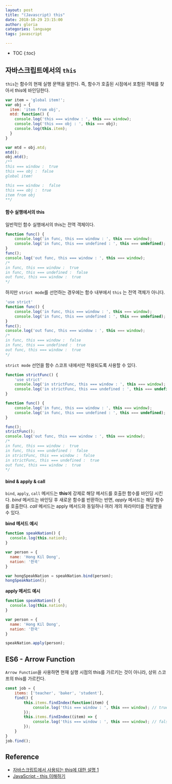 ```yaml
---
layout: post
title: "(Javascript) this"
date: 2018-10-29 23:15:00
author: gloria
categories: language
tags: javascript

---
```


* TOC
{:toc}

## 자바스크립트에서의 `this`
`this`는 함수의 현재 실행 문맥을 말한다. 즉, 함수가 호출된 시점에서 포함된 객체를 찾아서 this에 바인딩한다.
```javascript
var item = 'global item!';
var obj = {
  item: 'item from obj',
  mtd: function() {
  	console.log('this === window : ', this === window);
  	console.log('this === obj : ', this === obj);
    console.log(this.item);
  }
}

var mtd = obj.mtd;
mtd();	
obj.mtd();
/**
this === window :  true
this === obj :  false
global item!

this === window :  false
this === obj :  true
item from obj
**/
```

#### 함수 실행에서의 this
일반적인 함수 실행에서의 this는 전역 객체이다.
```javascript
function func() {
    console.log('in func, this === window : ', this === window);
    console.log('in func, this === undefined : ', this === undefined);
}
func();
console.log('out func, this === window : ', this === window);
/*
in func, this === window :  true
in func, this === undefined :  false
out func, this === window :  true
*/
```

하지만 `strict mode`를 선언하는 경우에는 함수 내부에서 `this` 는 전역 객체가 아니다.
```javascript
'use strict'
function func() {
    console.log('in func, this === window : ', this === window);
    console.log('in func, this === undefined : ', this === undefined);
}
func();
console.log('out func, this === window : ', this === window);
/*
in func, this === window :  false
in func, this === undefined :  true
out func, this === window :  true
*/
```

`strict mode` 선언을 함수 스코프 내에서만 적용되도록 사용할 수 있다.
```javascript
function strictFunc() {
	'use strict'
    console.log('in strictFunc, this === window : ', this === window);
    console.log('in strictFunc, this === undefined : ', this === undefined);
}

function func() {
    console.log('in func, this === window : ', this === window);
    console.log('in func, this === undefined : ', this === undefined);
}

func();
strictFunc();
console.log('out func, this === window : ', this === window);
/*
in func, this === window :  true
in func, this === undefined :  false
in strictFunc, this === window :  false
in strictFunc, this === undefined :  true
out func, this === window :  true
*/
```

#### bind & apply & call
`bind`,  `apply`, `call` 메서드는 **this**에 강제로 해당 메서드를 호출한 함수를 바인딩 시킨다.
*bind* 메서드는 바인딩 후 새로운 함수를 반환하는 반면, *apply* 메서드는 해당 함수를 호출한다.
*call* 메서드는 apply 메서드와 동일하나 여러 개의 파라미터를 전달받을 수 있다.

**bind 메서드 예시**
```javascript
function speakNation() {
  console.log(this.nation);
}

var person = {
  name: 'Hong Kil Dong',
  nation: '한국'
}

var hongSpeakNation = speakNation.bind(person);
hongSpeakNation();
```

**apply 메서드 예시**
```javascript
function speakNation() {
  console.log(this.nation);
}

var person = {
  name: 'Hong Kil Dong',
  nation: '한국'
}

speakNation.apply(person);
```



## ES6 - Arrow Function
`Arrow Function`을 사용하면 현재 실행 시점의 this를 가르키는 것이 아니라,  상위 스코프의 this를 가르킨다. 
```javascript
const job = {
    items: ['teacher', 'baker', 'student'],
    find() {
       	this.items.findIndex(function(item) {
    		console.log('this === window : ', this === window); // true
    	}); 
    	this.items.findIndex((item) => {
        	console.log('this === window : ', this === window); // false
    	});
    }
}
job.find();
```


## Reference
- [자바스크립트에서 사용되는 this에 대한 설명 1](http://webframeworks.kr/tutorials/translate/explanation-of-this-in-javascript-1/)
- [JavaScript - this 이해하기](https://blog.kesuskim.com/2016/09/understanding-js-this/)